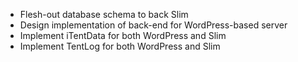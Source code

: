 * Flesh-out database schema to back Slim
* Design implementation of back-end for WordPress-based server
* Implement iTentData for both WordPress and Slim
* Implement TentLog for both WordPress and Slim